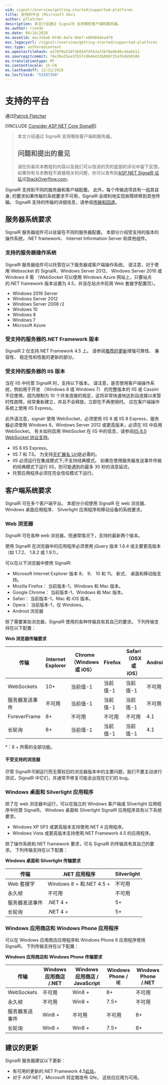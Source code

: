 ```yaml
---
uid: signalr/overview/getting-started/supported-platforms
title: 支持的平台 |Microsoft Docs
author: pfletcher
description: 本文介绍通过 SignalR 支持哪些客户端和服务器。
ms.author: riande
ms.date: 04/18/2018
ms.assetid: eac31beb-0f46-4afa-9def-e80904dea4f0
msc.legacyurl: /signalr/overview/getting-started/supported-platforms
msc.type: authoredcontent
ms.openlocfilehash: e270f9a328f36854fdfb3e23b78e0b40cdda6411
ms.sourcegitcommit: 74e3be25ea37b5fc8b4b433b0b872547b4b99186
ms.translationtype: MT
ms.contentlocale: zh-CN
ms.lasthandoff: 12/12/2018
ms.locfileid: "53287350"
---
```

<a name="supported-platforms"></a>支持的平台
====================
通过[Patrick Fletcher](https://github.com/pfletcher)

[!INCLUDE [Consider ASP.NET Core SignalR](~/includes/signalr/signalr-version-disambiguation.md)]

> 本文介绍通过 SignalR 支持哪些客户端和服务器。 
> 
> ## <a name="questions-and-comments"></a>问题和提出的意见
> 
> 请在你喜欢本教程的内容以及我们可以改进的页的底部的评论中留下反馈。 如果你有与本教程不直接相关的问题，你可以发布到[ASP.NET SignalR 论坛](https://forums.asp.net/1254.aspx/1?ASP+NET+SignalR)或[StackOverflow.com](http://stackoverflow.com/)。

SignalR 支持到不同的服务器和客户端配置。 此外，每个传输选项具有一组其自身; 的要求如果传输的系统要求不可用，SignalR 会顺利地实现故障转移到其他传输。 SignalR 支持的传输的详细信息，请参阅[传输和回退](introduction-to-signalr.md#transports)。

## <a name="server-system-requirements"></a>服务器系统要求

SignalR 服务器组件可以驻留在不同的服务器配置。 本部分介绍受支持的版本的操作系统，.NET framework、 Internet Information Server 和其他组件。

### <a name="supported-server-operating-systems"></a>支持的服务器操作系统

SignalR 服务器组件可以托管在以下服务器或客户端操作系统。 请注意，对于使用 Websocket 的 SignalR，Windows Server 2012、 Windows Server 2016 或 Windows 8 需 （WebSocket 可以使用 Windows Azure 网站上，只要站点的.NET framework 版本设置为 4.5，并且在站点中启用 Web 套接字配置页）。

- Windows 2016 Server
- Windows Server 2012
- Windows Server 2008 r2
- Windows 10
- Windows 8
- Windows 7
- Microsoft Azure

### <a name="supported-server-net-framework-version"></a>受支持的服务器的.NET Framework 版本

SignalR 2 仅支持.NET Framework 4.5 上。 请参阅[推荐的更新](#updates)增强可靠性、 兼容性、 稳定性和性能的更新的部分。

### <a name="supported-server-iis-versions"></a>受支持的服务器的 IIS 版本

当在 IIS 中托管 SignalR 时，支持以下版本。 请注意，是否使用客户端操作系统，例如用于开发 （Windows 8 或 Windows 7） 的完整版本的 IIS 或 Cassini 不应使用，因为限制为 10 个并发连接的规定，这将非常快速地达到自连接以来暂时性故障，经常重新建立，并且不会释放，立即在不再使用时。 应在客户端操作系统上使用 IIS Express。

此外请注意，signalr 使用 WebSocket，必须使用 IIS 8 或 IIS 8 Express，服务器必须使用 Windows 8，Windows Server 2012 或更高版本，必须在 IIS 中启用 WebSocket。 有关如何启用 WebSocket 在 IIS 中的信息，请参阅[IIS 8.0 WebSocket 协议支持](https://www.iis.net/learn/get-started/whats-new-in-iis-8/iis-80-websocket-protocol-support)。

- IIS 8 IIS Express。
- IIS 7 和 7.5。 为支持[无扩展名 Url](https://support.microsoft.com/kb/980368)是必需的。
- IIS 必须运行在集成模式下;不支持经典模式。 如果在使用服务器发送事件传输的经典模式下运行 IIS，则可能遇到的最多 30 秒的消息延迟。
- 托管应用程序必须在完全信任模式下运行。

## <a name="client-system-requirements"></a>客户端系统要求

SignalR 可在多个客户端平台。 本部分介绍使用 SignalR 在 web 浏览器、 Windows 桌面应用程序、 Silverlight 应用程序和移动设备的系统要求。

### <a name="web-browsers"></a>Web 浏览器

SignalR 可在各种 web 浏览器，但通常情况下，支持的最新两个版本。

使用 SignalR 在浏览器中的应用程序必须使用 jQuery 版本 1.6.4 或主要更高版本 （如 1.7.2、 1.8.2 或 1.9.1）。

可以在以下浏览器中使用 SignalR:

- Microsoft Internet Explorer 版本 8、 9、 10 和 11。 新式、 桌面和移动版支持。
- Mozilla Firefox： 当前版本-1，Windows 和 Mac 版本。
- Google Chrome： 当前版本-1，Windows 和 Mac 版本。
- Safari： 当前版本-1，Mac 和 iOS 版本。
- Opera： 当前版本-1，仅 Windows。
- Android 浏览器

除了需要某些浏览器，SignalR 使用的各种传输具有其自己的要求。 下列传输支持在以下配置：

<a id="browser"></a>

**Web 浏览器传输要求**

| 传输 | Internet Explorer | Chrome （Windows 或 iOS） | Firefox | Safari （OSX 或 iOS） | Android |
| --- | --- | --- | --- | --- | --- |
| WebSockets | 10+ | 当前值-1 | 当前值-1 | 当前值-1 | 不可用 |
| 服务器发送事件 | 不可用 | 当前值-1 | 当前值-1 | 当前值-1 | 不可用 |
| ForeverFrame | 8+ | 不可用 | 不可用 | 不可用 | 4.1 |
| 长轮询 | 8+ | 当前值-1 | 当前值-1 | 当前值-1 | 4.1 |

\*：6 + 所需的全部功能。

#### <a name="unsupported-browsers"></a>不受支持的浏览器

尽管 SignalR*可能*运行而无需较旧的浏览器版本中的主要问题，我们不要主动进行测试，SignalR 中它们，并通常不修复可能会出现在它们的 bug。

### <a name="windows-desktop-and-silverlight-applications"></a>Windows 桌面和 Silverlight 应用程序

除了在 web 浏览器中运行，可以在独立的 Windows 客户端或 Silverlight 应用程序中托管 SignalR。 Windows 桌面和 Silverlight SignalR 应用程序具有以下系统要求。

- Windows XP SP3 或更高版本支持使用.NET 4 应用程序。
- Windows Vista 或更高版本支持使用.NET Framework 4.5 的应用程序。

除了操作系统和.NET framework 要求，可与 SignalR 的传输具有其自己的要求。 下列传输支持在以下配置：

**Windows 桌面和 Silverlight 传输要求**

| 传输 | .NET 应用程序 | Silverlight |
| --- | --- | --- |
| Web 套接字 | Windows 8 + 和.NET 4.5 + | 不可用 |
| 永久帧 | 不可用 | 不可用 |
| 服务器发送事件 | .NET 4 + | 5+ |
| 长轮询 | .NET 4 + | 5+ |

<a id="android"></a>

### <a name="windows-store-and-windows-phone-applications"></a>Windows 应用商店和 Windows Phone 应用程序

可以在 Windows 应用商店应用程序和 Windows Phone 8 应用程序使用 SignalR。 下列传输支持在以下配置：

**Windows 应用商店和 Windows Phone 传输要求**

| 传输 | Windows 应用商店 /.NET | Windows 应用商店 / JavaScript | Windows Phone / IE | Windows Phone /.NET |
| --- | --- | --- | --- | --- |
| WebSockets | 不可用 | Win8 + | 8+ | 不可用 |
| 永久帧 | 不可用 | Win8 + | 7.5+ | 不可用 |
| 服务器发送事件 | Win8 + | 不可用 | 不可用 | 8+ |
| 长轮询 | Win8 + | Win8 + | 7.5+ | 8+ |

<a id="updates"></a>

## <a name="recommended-updates"></a>建议的更新

SignalR 服务器建议以下更新：

- 有可用的更新的.NET Framework 4.5[此处](https://support.microsoft.com/kb/2750149)。
- 对于 ASP.NET，Microsoft 将定期发布 Qfe。 这些应应用为可用。
